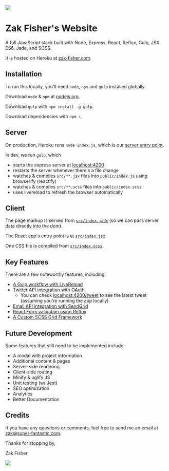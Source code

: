 ![](http://superfantastic.s3.amazonaws.com/zak-fisher/landing-page.png)

Zak Fisher's Website
=====
A full JavaScript stack built with Node, Express, React, Reflux, Gulp, JSX, ES6, Jade, and SCSS.

It is hosted on Heroku at [zak-fisher.com](http://zak-fisher.com).

## Installation

To run this locally, you'll need `node`, `npm` and `gulp` installed globally.

Download `node` & `npm` at [nodejs.org](https://nodejs.org/en/).

Download `gulp` with `npm install -g gulp`.

Download dependencies with `npm i`.

## Server

On production, Heroku runs `node index.js`, which is our [server entry point](https://github.com/zakfisher/zak-fisher.com/blob/master/index.js).

In dev, we run `gulp`, which
* starts the express server at [localhost:4200](http://localhost:4200)
* restarts the server whenever there's a file change
* watches & compiles `src/**.jsx` files into `public/index.js` using browserify (reactify)
* watches & compiles `src/**.scss` files into `public/index.scss`
* uses livereload to refresh the browser automatically

## Client

The page markup is served from [`src/index.jade`](https://github.com/zakfisher/zak-fisher.com/blob/master/src/index.jade) (so we can pass server data directly into the dom).

The React app's entry point is at [`src/index.jsx`](https://github.com/zakfisher/zak-fisher.com/blob/master/src/index.jsx).

One CSS file is compiled from [`src/index.scss`](https://github.com/zakfisher/zak-fisher.com/blob/master/src/index.scss).

## Key Features

There are a few noteworthy features, including:
* [A Gulp workflow with LiveReload](https://github.com/zakfisher/zak-fisher.com/blob/master/gulpfile.js)
* [Twitter API integration with OAuth](https://github.com/zakfisher/zak-fisher.com/blob/master/src/services/twitter.js)
  * You can check [localhost:4200/tweet](http://localhost:4200/tweet) to see the latest tweet (assuming you're running the app locally)
* [Email API integration with SendGrid](https://github.com/zakfisher/zak-fisher.com/blob/master/src/services/email.js)
* [React Form validation using Reflux](https://github.com/zakfisher/zak-fisher.com/blob/master/src/components/form.jsx)
* [A Custom SCSS Grid Framework](https://github.com/zakfisher/zak-fisher.com/blob/master/src/components/grid.scss)

## Future Development

Some features that still need to be implemented include:
* A modal with project information
* Additional content & pages
* Server-side rendering
* Client-side routing
* Minify & uglify JS
* Unit testing (w/ Jest)
* SEO optimization
* Analytics
* Better Documentation

## Credits

If you have any questions or comments, feel free to send me an email at [zak@super-fantastic.com](mailto:zak@super-fantastic.com).

Thanks for stopping by,

Zak Fisher

![](https://avatars2.githubusercontent.com/u/1245254?v=3&s=160)
